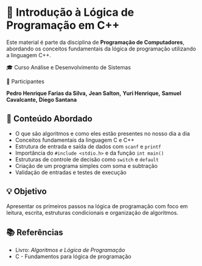 # 📘 Introdução à Lógica de Programação em C++

Este material é parte da disciplina de **Programação de Computadores**, abordando os conceitos fundamentais da lógica de programação utilizando a linguagem C++.

🎓 Curso
Análise e Desenvolvimento de Sistemas

👥 Participantes

**Pedro Henrique Farias da Silva,**
**Jean Salton,**
**Yuri Henrique,**
**Samuel Cavalcante,**
**Diego Santana**

## 🧠 Conteúdo Abordado

- O que são algoritmos e como eles estão presentes no nosso dia a dia
- Conceitos fundamentais da linguagem C e C++
- Estrutura de entrada e saída de dados com `scanf` e `printf`
- Importância do `#include <stdio.h>` e da função `int main()`
- Estruturas de controle de decisão como `switch` e `default`
- Criação de um programa simples com soma e subtração
- Validação de entradas e testes de execução

## 💡 Objetivo

Apresentar os primeiros passos na lógica de programação com foco em leitura, escrita, estruturas condicionais e organização de algoritmos.

## 📚 Referências

- Livro: *Algoritmos e Lógica de Programação*
- C - Fundamentos para lógica de programação


